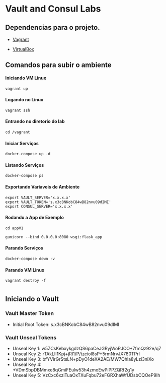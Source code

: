 # Vault and Consul Labs

## Dependencias para o projeto.


- [Vagrant](https://www.vagrantup.com/downloads)

- [VirtualBox](https://www.virtualbox.org/wiki/Downloads)

## Comandos para subir o ambiente

#### Iniciando VM Linux
```
vagrant up
```

#### Logando no Linux
```
vagrant ssh
```

#### Entrando no diretorio do lab
```
cd /vagrant
```

#### Iniciar Serviços
```
docker-compose up -d
```

#### Listando Serviços
```
docker-compose ps
```

#### Exportando Variaveis de Ambiente
```
export VAULT_SERVER='x.x.x.x'
export VAULT_TOKEN='s.x3cBNKobC84wB82nvu09dIMI'
export CONSUL_SERVER='x.x.x.x'
```

#### Rodando a App de Exemplo
```
cd appV1

gunicorn --bind 0.0.0.0:8080 wsgi:flask_app
```

#### Parando Serviços
```
docker-compose down -v
```

#### Parando VM Linux
```
vagrant destroy -f
```

#

## Iniciando o Vault

### Vault Master Token
* Initial Root Token: s.x3cBNKobC84wB82nvu09dIMI

### Vault Unseal Tokens
* Unseal Key 1: w5ZCsKebxykgdzQS6paCeJGRyjWoRJCO+7fmQz92e/q7
* Unseal Key 2: rTAkLlI1Kpj+jRl1/P/tzciol8sP+5rmNrvJX780TPrl
* Unseal Key 3: bfYVirGrStsLN+pDyO1deXA2AE/MW7Qhla8yLzi3niXo
* Unseal Key 4: +VDmSbpDBMmxe8qGmiFEulw53h4zmoEwPiPPZQRf2g1y
* Unseal Key 5: VzCxc6xziTuaOxTXuFqbu72eFGRXhaWfUDsbCQOeP9Ih